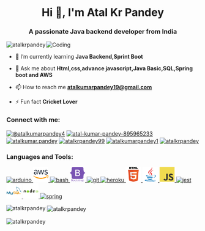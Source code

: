 
<h1 align="center">Hi 👋, I'm Atal Kr Pandey</h1>
<h3 align="center">A passionate Java backend developer from India</h3>
<img align="right" alt="Coding" width="400" src="https://media.geeksforgeeks.org/wp-content/cdn-uploads/20210317125205/Java-Backend-Development-%E2%80%93-Live-Course-By-GeeksforGeeks1.png">
<p align="left"> <img src="https://komarev.com/ghpvc/?username=atalkrpandey&label=Profile%20views&color=0e75b6&style=flat" alt="atalkrpandey" /> </p>



- 🌱 I’m currently learning **Java Backend,Sprint Boot**

- 💬 Ask me about **Html,css,advance javascript,Java Basic,SQL,Spring boot and AWS**

- 📫 How to reach me **atalkumarpandey19@gmail.com**

- ⚡ Fun fact **Cricket Lover**

<h3 align="left">Connect with me:</h3>
<p align="left">
<a href="https://twitter.com/@atalkumarpande4" target="blank"><img align="center" src="https://raw.githubusercontent.com/rahuldkjain/github-profile-readme-generator/master/src/images/icons/Social/twitter.svg" alt="@atalkumarpandey4" height="30" width="40" /></a>
<a href="https://linkedin.com/in/atal-kumar-pandey-895965233" target="blank"><img align="center" src="https://raw.githubusercontent.com/rahuldkjain/github-profile-readme-generator/master/src/images/icons/Social/linked-in-alt.svg" alt="atal-kumar-pandey-895965233" height="30" width="40" /></a>
<a href="https://fb.com/atalkumar.pandey" target="blank"><img align="center" src="https://raw.githubusercontent.com/rahuldkjain/github-profile-readme-generator/master/src/images/icons/Social/facebook.svg" alt="atalkumar.pandey" height="30" width="40" /></a>
<a href="https://instagram.com/atalkrpandey99" target="blank"><img align="center" src="https://raw.githubusercontent.com/rahuldkjain/github-profile-readme-generator/master/src/images/icons/Social/instagram.svg" alt="atalkrpandey99" height="30" width="40" /></a>
<a href="https://www.hackerrank.com/atalkumarpandey1" target="blank"><img align="center" src="https://raw.githubusercontent.com/rahuldkjain/github-profile-readme-generator/master/src/images/icons/Social/hackerrank.svg" alt="atalkumarpandey1" height="30" width="40" /></a>
<a href="https://www.leetcode.com/atalkrpandey" target="blank"><img align="center" src="https://raw.githubusercontent.com/rahuldkjain/github-profile-readme-generator/master/src/images/icons/Social/leet-code.svg" alt="atalkrpandey" height="30" width="40" /></a>
</p>

<h3 align="left">Languages and Tools:</h3>
<p align="left"> <a href="https://www.arduino.cc/" target="_blank" rel="noreferrer"> <img src="https://cdn.worldvectorlogo.com/logos/arduino-1.svg" alt="arduino" width="40" height="40"/> </a> <a href="https://aws.amazon.com" target="_blank" rel="noreferrer"> <img src="https://raw.githubusercontent.com/devicons/devicon/master/icons/amazonwebservices/amazonwebservices-original-wordmark.svg" alt="aws" width="40" height="40"/> </a> <a href="https://www.gnu.org/software/bash/" target="_blank" rel="noreferrer"> <img src="https://www.vectorlogo.zone/logos/gnu_bash/gnu_bash-icon.svg" alt="bash" width="40" height="40"/> </a> <a href="https://getbootstrap.com" target="_blank" rel="noreferrer"> <img src="https://raw.githubusercontent.com/devicons/devicon/master/icons/bootstrap/bootstrap-plain-wordmark.svg" alt="bootstrap" width="40" height="40"/> </a> <a href="https://git-scm.com/" target="_blank" rel="noreferrer"> <img src="https://www.vectorlogo.zone/logos/git-scm/git-scm-icon.svg" alt="git" width="40" height="40"/> </a> <a href="https://heroku.com" target="_blank" rel="noreferrer"> <img src="https://www.vectorlogo.zone/logos/heroku/heroku-icon.svg" alt="heroku" width="40" height="40"/> </a> <a href="https://www.w3.org/html/" target="_blank" rel="noreferrer"> <img src="https://raw.githubusercontent.com/devicons/devicon/master/icons/html5/html5-original-wordmark.svg" alt="html5" width="40" height="40"/> </a> <a href="https://www.java.com" target="_blank" rel="noreferrer"> <img src="https://raw.githubusercontent.com/devicons/devicon/master/icons/java/java-original.svg" alt="java" width="40" height="40"/> </a> <a href="https://developer.mozilla.org/en-US/docs/Web/JavaScript" target="_blank" rel="noreferrer"> <img src="https://raw.githubusercontent.com/devicons/devicon/master/icons/javascript/javascript-original.svg" alt="javascript" width="40" height="40"/> </a> <a href="https://jestjs.io" target="_blank" rel="noreferrer"> <img src="https://www.vectorlogo.zone/logos/jestjsio/jestjsio-icon.svg" alt="jest" width="40" height="40"/> </a> <a href="https://www.mysql.com/" target="_blank" rel="noreferrer"> <img src="https://raw.githubusercontent.com/devicons/devicon/master/icons/mysql/mysql-original-wordmark.svg" alt="mysql" width="40" height="40"/> </a> <a href="https://nodejs.org" target="_blank" rel="noreferrer"> <img src="https://raw.githubusercontent.com/devicons/devicon/master/icons/nodejs/nodejs-original-wordmark.svg" alt="nodejs" width="40" height="40"/> </a> <a href="https://spring.io/" target="_blank" rel="noreferrer"> <img src="https://www.vectorlogo.zone/logos/springio/springio-icon.svg" alt="spring" width="40" height="40"/> </a> </p>

<p><img align="left" src="https://github-readme-stats.vercel.app/api/top-langs?username=atalkrpandey&show_icons=true&locale=en&layout=compact" alt="atalkrpandey" /></p>

<p>&nbsp;<img align="center" src="https://github-readme-stats.vercel.app/api?username=atalkrpandey&show_icons=true&locale=en" alt="atalkrpandey" /></p>

<p><img align="center" src="https://github-readme-streak-stats.herokuapp.com/?user=atalkrpandey&" alt="atalkrpandey" /></p>
